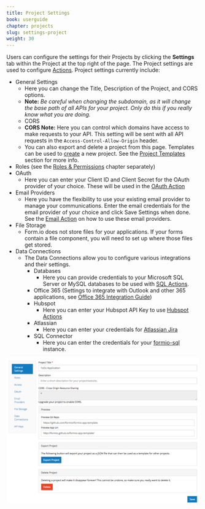 ```yaml
---
title: Project Settings
book: userguide
chapter: projects
slug: settings-project
weight: 30
---
```

Users can configure the settings for their Projects by clicking the **Settings** tab within the Project at the top right of the page. The Project settings are used to configure [Actions](#actions). Project settings currently include:

- General Settings
    - Here you can change the Title, Description of the Project, and CORS options.
    - **Note:** *Be careful when changing the subdomain, as it will change the base path of all APIs for your project. Only do this if you really know what you are doing.*
    - CORS
    - **CORS Note:** Here you can control which domains have access to make requests to your API. This setting will be sent with all API requests in the <code>Access-Control-Allow-Origin</code> header.
    - You can also export and delete a project from this page. Templates can be used to [create](#project-template) a new project. See the [Project Templates](#project-templates) section for more info.
- Roles (see the [Roles & Permissions](#roles-and-permissions) chapter separately)
- OAuth
    - Here you can enter your Client ID and Client Secret for the OAuth provider of your choice. These will be used in the [OAuth Action](#action-oauth)
- Email Providers
    - Here you have the flexibility to use your existing email provider to manage your communications. Enter the email credentials for the email provider of your choice and click Save Settings when done. See the [Email Action](#action-email) on how to use these email providers.
- File Storage
    - Form.io does not store files for your applications. If your forms contain a file component, you will need to set up where those files get stored.
- Data Connections
   - The Data Connections allow you to configure various integrations and their settings.
      - Databases
          - Here you can provide credentials to your Microsoft SQL Server or MySQL databases to be used with [SQL Actions](/userguide/actions/#action-sqlconnector).
      - Office 365 (Settings to integrate with Outlook and other 365 applications, see [Office 365 Integration Guide](/developer/integrations/office365/))
      - Hubspot
          - Here you can enter your Hubspot API Key to use [Hubspot Actions](/developer/integrations/hubspot/)
      - Atlassian
          - Here you can enter your credentials for [Atlassian Jira](/userguide/actions/#action-jira)
      - SQL Connector
          - Here you can enter the credentials for your [formio-sql](https://github.com/formio/formio-sql) instance.

![](/assets/img/project-settings.png)
